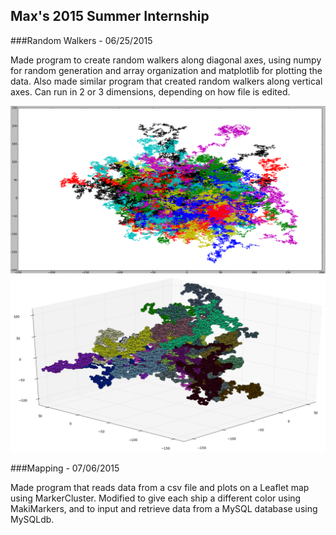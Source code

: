 ## Max's 2015 Summer Internship

###Random Walkers - 06/25/2015

Made program to create random walkers along diagonal axes, using numpy for random generation and array organization and matplotlib for plotting the data.  Also made similar program that created random walkers along vertical axes.  Can run in 2 or 3 dimensions, depending on how file is edited.

![vertical axes 2D random walker, line format](/RandomWalk/RandWalk2D.png)
![vertical axes 3D random walker, dot format](/RandomWalk/RandWalkDot.png)

###Mapping - 07/06/2015

Made program that reads data from a csv file and plots on a Leaflet map using MarkerCluster.  Modified to give each ship a different color using MakiMarkers, and to input and retrieve data from a MySQL database using MySQLdb.
